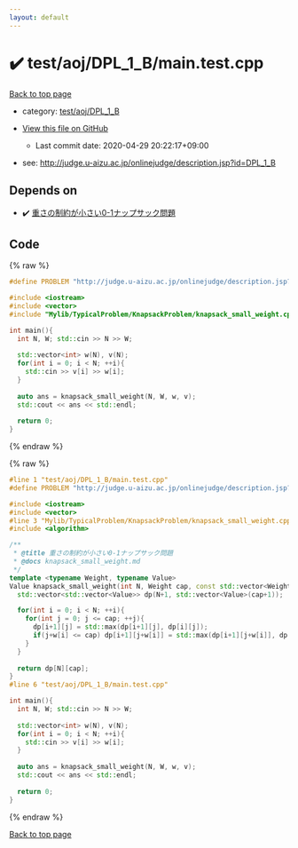 ```yaml
---
layout: default
---
```


<!-- mathjax config similar to math.stackexchange -->
<script type="text/javascript" async
  src="https://cdnjs.cloudflare.com/ajax/libs/mathjax/2.7.5/MathJax.js?config=TeX-MML-AM_CHTML">
</script>
<script type="text/x-mathjax-config">
  MathJax.Hub.Config({
    TeX: { equationNumbers: { autoNumber: "AMS" }},
    tex2jax: {
      inlineMath: [ ['$','$'] ],
      processEscapes: true
    },
    "HTML-CSS": { matchFontHeight: false },
    displayAlign: "left",
    displayIndent: "2em"
  });
</script>

<script type="text/javascript" src="https://cdnjs.cloudflare.com/ajax/libs/jquery/3.4.1/jquery.min.js"></script>
<script src="https://cdn.jsdelivr.net/npm/jquery-balloon-js@1.1.2/jquery.balloon.min.js" integrity="sha256-ZEYs9VrgAeNuPvs15E39OsyOJaIkXEEt10fzxJ20+2I=" crossorigin="anonymous"></script>
<script type="text/javascript" src="../../../../assets/js/copy-button.js"></script>
<link rel="stylesheet" href="../../../../assets/css/copy-button.css" />


# :heavy_check_mark: test/aoj/DPL_1_B/main.test.cpp

<a href="../../../../index.html">Back to top page</a>

* category: <a href="../../../../index.html#06e75b3853179fe775851b53e9e59b30">test/aoj/DPL_1_B</a>
* <a href="{{ site.github.repository_url }}/blob/master/test/aoj/DPL_1_B/main.test.cpp">View this file on GitHub</a>
    - Last commit date: 2020-04-29 20:22:17+09:00


* see: <a href="http://judge.u-aizu.ac.jp/onlinejudge/description.jsp?id=DPL_1_B">http://judge.u-aizu.ac.jp/onlinejudge/description.jsp?id=DPL_1_B</a>


## Depends on

* :heavy_check_mark: <a href="../../../../library/Mylib/TypicalProblem/KnapsackProblem/knapsack_small_weight.cpp.html">重さの制約が小さい0-1ナップサック問題</a>


## Code

<a id="unbundled"></a>
{% raw %}
```cpp
#define PROBLEM "http://judge.u-aizu.ac.jp/onlinejudge/description.jsp?id=DPL_1_B"

#include <iostream>
#include <vector>
#include "Mylib/TypicalProblem/KnapsackProblem/knapsack_small_weight.cpp"

int main(){
  int N, W; std::cin >> N >> W;
  
  std::vector<int> w(N), v(N);
  for(int i = 0; i < N; ++i){
    std::cin >> v[i] >> w[i];
  }
  
  auto ans = knapsack_small_weight(N, W, w, v);
  std::cout << ans << std::endl;
  
  return 0;
}

```
{% endraw %}

<a id="bundled"></a>
{% raw %}
```cpp
#line 1 "test/aoj/DPL_1_B/main.test.cpp"
#define PROBLEM "http://judge.u-aizu.ac.jp/onlinejudge/description.jsp?id=DPL_1_B"

#include <iostream>
#include <vector>
#line 3 "Mylib/TypicalProblem/KnapsackProblem/knapsack_small_weight.cpp"
#include <algorithm>

/**
 * @title 重さの制約が小さい0-1ナップサック問題
 * @docs knapsack_small_weight.md
 */
template <typename Weight, typename Value>
Value knapsack_small_weight(int N, Weight cap, const std::vector<Weight> &w, const std::vector<Value> &v){
  std::vector<std::vector<Value>> dp(N+1, std::vector<Value>(cap+1));

  for(int i = 0; i < N; ++i){
    for(int j = 0; j <= cap; ++j){
      dp[i+1][j] = std::max(dp[i+1][j], dp[i][j]);
      if(j+w[i] <= cap) dp[i+1][j+w[i]] = std::max(dp[i+1][j+w[i]], dp[i][j]+v[i]);
    }
  }
  
  return dp[N][cap];
}
#line 6 "test/aoj/DPL_1_B/main.test.cpp"

int main(){
  int N, W; std::cin >> N >> W;
  
  std::vector<int> w(N), v(N);
  for(int i = 0; i < N; ++i){
    std::cin >> v[i] >> w[i];
  }
  
  auto ans = knapsack_small_weight(N, W, w, v);
  std::cout << ans << std::endl;
  
  return 0;
}

```
{% endraw %}

<a href="../../../../index.html">Back to top page</a>

